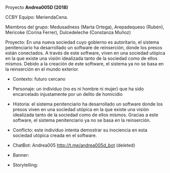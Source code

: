 

Proyecto **Andrea005D (2018)** 

CCBY Equipo: MeriendaCena. 

Miembros del grupo: Medusadness (Marta Ortega), Arepadequeso (Rubén), Mericoke (Corina Ferrer), Dulcedeleche (Constanza Muñoz)


Proyecto:  En una nueva sociedad cuyo gobierno es autoritario, el sistema penitenciario ha desarrollado un software de reinserción, donde los presos están conectados. A través de este software, viven en una sociedad utópica en la que existe una visión idealizada tanto de la sociedad como de ellos mismos. Debido a la creación de este software, el sistema ya no se basa en la reinserción en el mundo exterior.

- Contexto: futuro cercano

- Personaje: un individuo (no es ni hombre ni mujer) que ha sido encarcelado injustamente por un delito de homicidio

- Historia: el sistema penitenciario ha desarrollado un software donde los presos viven en una sociedad utópica en la que existe una visión idealizada tanto de la sociedad como de ellos mismos. Gracias a este software, el sistema penitenciario ya no se basa en la reinserción.

- Conflicto: este individuo intenta demostrar su inociencia en esta sociedad utópica creada en el software. 



- ChatBot:  Andrea005 http://t.me/andrea005d_bot  (deleted)

- Banner: 

- Storytelling: 
